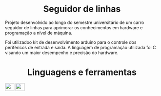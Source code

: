 <h1 align="center">Seguidor de linhas</h1>

<p>
  Projeto desenvolvido ao longo do semestre universitário de um carro seguidor de linhas 
  para aprimorar os conhecimentos em hardware e programação a nível de máquina.
</p>

<p>
   Foi utilizadoo kit de desenvolvimento arduíno para o controle dos periféricos de entrada e saída.
   A linguagem de programação utilizada foi C visando um maior desempenho e precisão do hardware.
</p>

<h1 align="center"> Linguagens e ferramentas</h1>

<div display="inline">
  <img src="https://img.shields.io/badge/c-blue" height="25" width="30"/>
  <img src="https://img.shields.io/badge/Arduino-blue" height="25" width="30"/>
</div>
